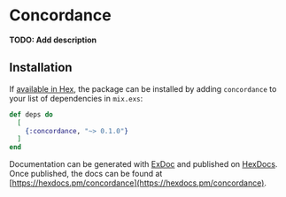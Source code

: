 # Concordance

**TODO: Add description**

## Installation

If [available in Hex](https://hex.pm/docs/publish), the package can be installed
by adding `concordance` to your list of dependencies in `mix.exs`:

```elixir
def deps do
  [
    {:concordance, "~> 0.1.0"}
  ]
end
```

Documentation can be generated with [ExDoc](https://github.com/elixir-lang/ex_doc)
and published on [HexDocs](https://hexdocs.pm). Once published, the docs can
be found at [https://hexdocs.pm/concordance](https://hexdocs.pm/concordance).

